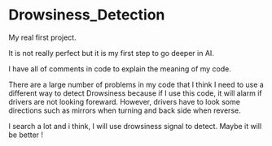 # Drowsiness_Detection
My real first project. 

It is not really perfect but it is my first step to go deeper in AI.

I have all of comments in code to explain the meaning of my code.

There are a large number of problems in my code that I think I need to use a different way to detect Drowsiness because if I use this code, it will alarm if drivers are not looking foreward. However, drivers have to look some directions such as mirrors when turning and back side when reverse.

I search a lot and i think, I will use drowsiness signal to detect. Maybe it will be better !

